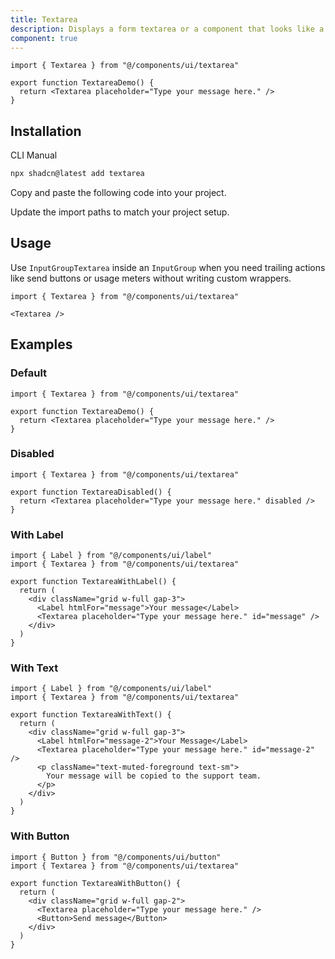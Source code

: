 ```yaml
---
title: Textarea
description: Displays a form textarea or a component that looks like a textarea.
component: true
---
```


```tsx
import { Textarea } from "@/components/ui/textarea"

export function TextareaDemo() {
  return <Textarea placeholder="Type your message here." />
}

```

## Installation

<CodeTabs>

<TabsList>
  <TabsTrigger value="cli">CLI</TabsTrigger>
  <TabsTrigger value="manual">Manual</TabsTrigger>
</TabsList>
<TabsContent value="cli">

```bash
npx shadcn@latest add textarea
```

</TabsContent>

<TabsContent value="manual">

<Steps>

<Step>Copy and paste the following code into your project.</Step>

<ComponentSource name="textarea" title="components/ui/textarea.tsx" />

<Step>Update the import paths to match your project setup.</Step>

</Steps>

</TabsContent>

</CodeTabs>

## Usage

Use `InputGroupTextarea` inside an `InputGroup` when you need trailing actions like send buttons or usage meters without writing custom wrappers.

```tsx
import { Textarea } from "@/components/ui/textarea"
```

```tsx
<Textarea />
```

## Examples

### Default

```tsx
import { Textarea } from "@/components/ui/textarea"

export function TextareaDemo() {
  return <Textarea placeholder="Type your message here." />
}

```

### Disabled

```tsx
import { Textarea } from "@/components/ui/textarea"

export function TextareaDisabled() {
  return <Textarea placeholder="Type your message here." disabled />
}

```

### With Label

```tsx
import { Label } from "@/components/ui/label"
import { Textarea } from "@/components/ui/textarea"

export function TextareaWithLabel() {
  return (
    <div className="grid w-full gap-3">
      <Label htmlFor="message">Your message</Label>
      <Textarea placeholder="Type your message here." id="message" />
    </div>
  )
}

```

### With Text

```tsx
import { Label } from "@/components/ui/label"
import { Textarea } from "@/components/ui/textarea"

export function TextareaWithText() {
  return (
    <div className="grid w-full gap-3">
      <Label htmlFor="message-2">Your Message</Label>
      <Textarea placeholder="Type your message here." id="message-2" />
      <p className="text-muted-foreground text-sm">
        Your message will be copied to the support team.
      </p>
    </div>
  )
}

```

### With Button

```tsx
import { Button } from "@/components/ui/button"
import { Textarea } from "@/components/ui/textarea"

export function TextareaWithButton() {
  return (
    <div className="grid w-full gap-2">
      <Textarea placeholder="Type your message here." />
      <Button>Send message</Button>
    </div>
  )
}

```
